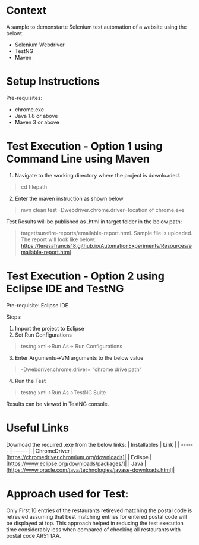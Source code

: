 # Context
A sample to demonstarte Selenium test automation of a website using the below:
 - Selenium Webdriver
 - TestNG
 - Maven

# Setup Instructions
  Pre-requisites:
- chrome.exe
- Java 1.8 or above
- Maven 3 or above

# Test Execution - Option 1 using Command Line using Maven
1. Navigate to the working directory where the project is downloaded.
> cd filepath
2. Enter the maven instruction as shown below
> mvn clean test -Dwebdriver.chrome.driver=location of chrome.exe

Test Results will be published as .html in target folder in the below path:
> target/surefire-reports/emailable-report.html. Sample file is uploaded.
The report will look like below:
https://teresafrancis18.github.io/AutomationExperiments/Resources/emailable-report.html

# Test Execution - Option 2 using Eclipse IDE and TestNG
Pre-requisite:
Eclipse IDE

Steps:
1. Import the project to Eclipse 
2. Set Run Configurations
> testng.xml->Run As-> Run Configurations
3. Enter Arguments->VM arguments to the below value
> -Dwebdriver.chrome.driver= "chrome drive path"
4. Run the Test
> testng.xml->Run As->TestNG Suite

Results can be viewed in TestNG console.

# Useful Links
Download the required .exe from the below links:
| Installables | Link |
| ------ | ------ |
| ChromeDriver | [https://chromedriver.chromium.org/downloads]|
| Eclispe | [https://www.eclipse.org/downloads/packages/]|
| Java | [https://www.oracle.com/java/technologies/javase-downloads.html]|

# Approach used for Test:
Only First 10 entries of the restaurants retireved matching the postal code is retrevied assuming that best matching entries for entered postal code will be displayed at top. This approach helped in reducing the test execution time considerably less when compared of checking all restaurants with postal code AR51 1AA.


